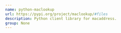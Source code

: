 ```yaml
---
name: python-maclookup
url: https://pypi.org/project/maclookup/#files
description: Python client library for macaddress.
group: None
---
```


